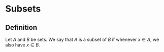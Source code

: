 # Subsets

## Definition

Let $A$ and $B$ be sets. We say that $A$ is a subset of $B$ if whenever $x\in A$, we also have $x\in B$.
